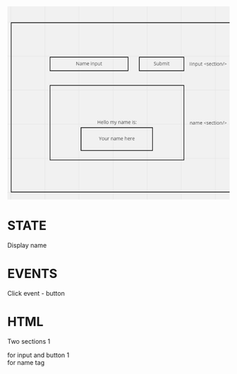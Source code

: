 ![name tag wire frame](./assets/wireframe.png)

# STATE
Display name

# EVENTS
Click event - button

# HTML
Two sections
1 <section> for input and button
1 <section> for name tag